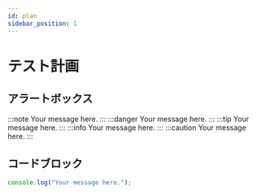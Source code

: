 ```yaml
---
id: plan
sidebar_position: 1
---
```


# テスト計画

## アラートボックス

:::note
Your message here.
:::
:::danger
Your message here.
:::
:::tip
Your message here.
:::
:::info
Your message here.
:::
:::caution
Your message here.
:::

## コードブロック

```typescript
console.log("Your message here.");
```

